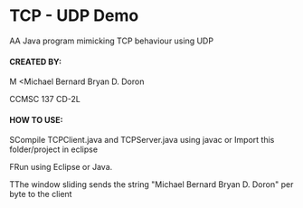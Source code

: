 TCP - UDP Demo 
==============

AA Java program mimicking TCP behaviour using UDP

#### CREATED BY:
M
<Michael Bernard Bryan D. Doron

CCMSC 137 CD-2L

#### HOW TO USE:

SCompile TCPClient.java and TCPServer.java using javac or Import this folder/project in eclipse

FRun using Eclipse or Java.


TThe window sliding sends the string "Michael Bernard Bryan D. Doron" per byte to the client
#